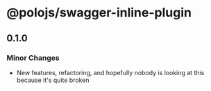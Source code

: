 # @polojs/swagger-inline-plugin

## 0.1.0

### Minor Changes

- New features, refactoring, and hopefully nobody is looking at this because it's quite broken
